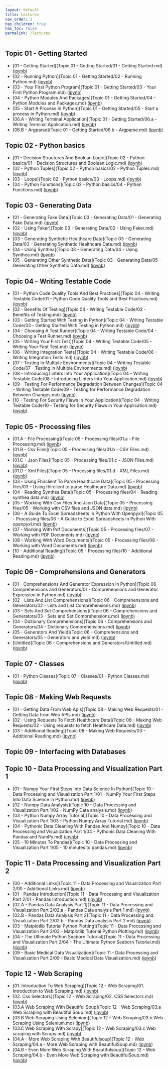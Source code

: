 ```yaml
---
layout: default
title: Lectures
nav_order: 3
has_children: true
has_toc: false
permalink: /lectures
---
```


## Topic 01 - Getting Started

* [01 - Getting Started](Topic 01 - Getting Started/01 - Getting Started.md) \([ipynb](https://github.com/BrianKolowitz/data-focused-python/blob/master/lectures/Topic%2001%20-%20Getting%20Started/01%20-%20Getting%20Started.ipynb)\)
* [02 - Running Python](Topic 01 - Getting Started/02 - Running Python.md) \([ipynb](https://github.com/BrianKolowitz/data-focused-python/blob/master/lectures/Topic%2001%20-%20Getting%20Started/02%20-%20Running%20Python.ipynb)\)
* [03 - Your First Python Program](Topic 01 - Getting Started/03 - Your First Python Program.md) \([ipynb](https://github.com/BrianKolowitz/data-focused-python/blob/master/lectures/Topic%2001%20-%20Getting%20Started/03%20-%20Your%20First%20Python%20Program.ipynb)\)
* [04 - Python Modules And Packages](Topic 01 - Getting Started/04 - Python Modules and Packages.md) \([ipynb](https://github.com/BrianKolowitz/data-focused-python/blob/master/lectures/Topic%2001%20-%20Getting%20Started/04%20-%20Python%20Modules%20and%20Packages.ipynb)\)
* [05 - Start A Process In Python](Topic 01 - Getting Started/05 - Start a process in Python.md) \([ipynb](https://github.com/BrianKolowitz/data-focused-python/blob/master/lectures/Topic%2001%20-%20Getting%20Started/05%20-%20Start%20a%20process%20in%20Python.ipynb)\)
* [06.A - Writing Terminal Application](Topic 01 - Getting Started/06.a - Writing Terminal Application.md) \([ipynb](https://github.com/BrianKolowitz/data-focused-python/blob/master/lectures/Topic%2001%20-%20Getting%20Started/06.a%20-%20Writing%20Terminal%20Application.ipynb)\)
* [06.B - Argparse](Topic 01 - Getting Started/06.b - Argparse.md) \([ipynb](https://github.com/BrianKolowitz/data-focused-python/blob/master/lectures/Topic%2001%20-%20Getting%20Started/06.b%20-%20Argparse.ipynb)\)

## Topic 02 - Python basics

* [01 - Decision Structures And Boolean Logic](Topic 02 - Python basics/01 - Decision Structures and Boolean Logic.md) \([ipynb](https://github.com/BrianKolowitz/data-focused-python/blob/master/lectures/Topic%2002%20-%20Python%20basics/01%20-%20Decision%20Structures%20and%20Boolean%20Logic.ipynb)\)
* [02 - Python Tuples](Topic 02 - Python basics/02 - Python Tuples.md) \([ipynb](https://github.com/BrianKolowitz/data-focused-python/blob/master/lectures/Topic%2002%20-%20Python%20basics/02%20-%20Python%20Tuples.ipynb)\)
* [03 - Loops](Topic 02 - Python basics/03 - Loops.md) \([ipynb](https://github.com/BrianKolowitz/data-focused-python/blob/master/lectures/Topic%2002%20-%20Python%20basics/03%20-%20Loops.ipynb)\)
* [04 - Python Functions](Topic 02 - Python basics/04 - Python Functions.md) \([ipynb](https://github.com/BrianKolowitz/data-focused-python/blob/master/lectures/Topic%2002%20-%20Python%20basics/04%20-%20Python%20Functions.ipynb)\)

## Topic 03 - Generating Data

* [01 - Generating Fake Data](Topic 03 - Generating Data/01 - Generating Fake Data.md) \([ipynb](https://github.com/BrianKolowitz/data-focused-python/blob/master/lectures/Topic%2003%20-%20Generating%20Data/01%20-%20Generating%20Fake%20Data.ipynb)\)
* [02 - Using Faker](Topic 03 - Generating Data/02 - Using Faker.md) \([ipynb](https://github.com/BrianKolowitz/data-focused-python/blob/master/lectures/Topic%2003%20-%20Generating%20Data/02%20-%20Using%20Faker.ipynb)\)
* [03 - Generating Synthetic Healthcare Data](Topic 03 - Generating Data/03 - Generating Synthetic Healthcare Data.md) \([ipynb](https://github.com/BrianKolowitz/data-focused-python/blob/master/lectures/Topic%2003%20-%20Generating%20Data/03%20-%20Generating%20Synthetic%20Healthcare%20Data.ipynb)\)
* [04 - Using Synthea](Topic 03 - Generating Data/04 - Using Synthea.md) \([ipynb](https://github.com/BrianKolowitz/data-focused-python/blob/master/lectures/Topic%2003%20-%20Generating%20Data/04%20-%20Using%20Synthea.ipynb)\)
* [05 - Generating Other Synthetic Data](Topic 03 - Generating Data/05 - Generating Other Synthetic Data.md) \([ipynb](https://github.com/BrianKolowitz/data-focused-python/blob/master/lectures/Topic%2003%20-%20Generating%20Data/05%20-%20Generating%20Other%20Synthetic%20Data.ipynb)\)

## Topic 04 - Writing Testable Code

* [01 - Python Code Quality Tools And Best Practices](Topic 04 - Writing Testable Code/01 - Python Code Quality Tools and Best Practices.md) \([ipynb](https://github.com/BrianKolowitz/data-focused-python/blob/master/lectures/Topic%2004%20-%20Writing%20Testable%20Code/01%20-%20Python%20Code%20Quality%20Tools%20and%20Best%20Practices.ipynb)\)
* [02 - Benefits Of Testing](Topic 04 - Writing Testable Code/02 - Benefits of Testing.md) \([ipynb](https://github.com/BrianKolowitz/data-focused-python/blob/master/lectures/Topic%2004%20-%20Writing%20Testable%20Code/02%20-%20Benefits%20of%20Testing.ipynb)\)
* [03 - Getting Started With Testing In Python](Topic 04 - Writing Testable Code/03 - Getting Started With Testing in Python.md) \([ipynb](https://github.com/BrianKolowitz/data-focused-python/blob/master/lectures/Topic%2004%20-%20Writing%20Testable%20Code/03%20-%20Getting%20Started%20With%20Testing%20in%20Python.ipynb)\)
* [04 - Choosing A Test Runner](Topic 04 - Writing Testable Code/04 - Choosing a Test Runner.md) \([ipynb](https://github.com/BrianKolowitz/data-focused-python/blob/master/lectures/Topic%2004%20-%20Writing%20Testable%20Code/04%20-%20Choosing%20a%20Test%20Runner.ipynb)\)
* [05 - Writing Your First Test](Topic 04 - Writing Testable Code/05 - Writing Your First Test.md) \([ipynb](https://github.com/BrianKolowitz/data-focused-python/blob/master/lectures/Topic%2004%20-%20Writing%20Testable%20Code/05%20-%20Writing%20Your%20First%20Test.ipynb)\)
* [06 - Writing Integration Tests](Topic 04 - Writing Testable Code/06 - Writing Integration Tests.md) \([ipynb](https://github.com/BrianKolowitz/data-focused-python/blob/master/lectures/Topic%2004%20-%20Writing%20Testable%20Code/06%20-%20Writing%20Integration%20Tests.ipynb)\)
* [07 - Testing In Multiple Environments](Topic 04 - Writing Testable Code/07 - Testing in Multiple Environments.md) \([ipynb](https://github.com/BrianKolowitz/data-focused-python/blob/master/lectures/Topic%2004%20-%20Writing%20Testable%20Code/07%20-%20Testing%20in%20Multiple%20Environments.ipynb)\)
* [08 - Introducing Linters Into Your Application](Topic 04 - Writing Testable Code/08 - Introducing Linters Into Your Application.md) \([ipynb](https://github.com/BrianKolowitz/data-focused-python/blob/master/lectures/Topic%2004%20-%20Writing%20Testable%20Code/08%20-%20Introducing%20Linters%20Into%20Your%20Application.ipynb)\)
* [09 - Testing For Performance Degradation Between Changes](Topic 04 - Writing Testable Code/09 - Testing for Performance Degradation Between Changes.md) \([ipynb](https://github.com/BrianKolowitz/data-focused-python/blob/master/lectures/Topic%2004%20-%20Writing%20Testable%20Code/09%20-%20Testing%20for%20Performance%20Degradation%20Between%20Changes.ipynb)\)
* [10 - Testing For Security Flaws In Your Application](Topic 04 - Writing Testable Code/10 - Testing for Security Flaws in Your Application.md) \([ipynb](https://github.com/BrianKolowitz/data-focused-python/blob/master/lectures/Topic%2004%20-%20Writing%20Testable%20Code/10%20-%20Testing%20for%20Security%20Flaws%20in%20Your%20Application.ipynb)\)

## Topic 05 - Processing files

* [01.A - File Processing](Topic 05 - Processing files/01.a - File Processing.md) \([ipynb](https://github.com/BrianKolowitz/data-focused-python/blob/master/lectures/Topic%2005%20-%20Processing%20files/01.a%20-%20File%20Processing.ipynb)\)
* [01.B - Csv Files](Topic 05 - Processing files/01.b - CSV Files.md) \([ipynb](https://github.com/BrianKolowitz/data-focused-python/blob/master/lectures/Topic%2005%20-%20Processing%20files/01.b%20-%20CSV%20Files.ipynb)\)
* [01.C - Json Files](Topic 05 - Processing files/01.c - JSON Files.md) \([ipynb](https://github.com/BrianKolowitz/data-focused-python/blob/master/lectures/Topic%2005%20-%20Processing%20files/01.c%20-%20JSON%20Files.ipynb)\)
* [01.D - Xml Files](Topic 05 - Processing files/01.d - XML Files.md) \([ipynb](https://github.com/BrianKolowitz/data-focused-python/blob/master/lectures/Topic%2005%20-%20Processing%20files/01.d%20-%20XML%20Files.ipynb)\)
* [03 - Using Fhirclient To Parse Healthcare Data](Topic 05 - Processing files/03 - Using fhirclient to parse Healthcare Data.md) \([ipynb](https://github.com/BrianKolowitz/data-focused-python/blob/master/lectures/Topic%2005%20-%20Processing%20files/03%20-%20Using%20fhirclient%20to%20parse%20Healthcare%20Data.ipynb)\)
* [04 - Reading Synthea Data](Topic 05 - Processing files/04 - Reading synthea data.md) \([ipynb](https://github.com/BrianKolowitz/data-focused-python/blob/master/lectures/Topic%2005%20-%20Processing%20files/04%20-%20Reading%20synthea%20data.ipynb)\)
* [05 - Working With Csv Files And Json Data](Topic 05 - Processing files/05 - Working with CSV files and JSON data.md) \([ipynb](https://github.com/BrianKolowitz/data-focused-python/blob/master/lectures/Topic%2005%20-%20Processing%20files/05%20-%20Working%20with%20CSV%20files%20and%20JSON%20data.ipynb)\)
* [06 - A Guide To Excel Spreadsheets In Python With Openpyxl](Topic 05 - Processing files/06 - A Guide to Excel Spreadsheets in Python With openpyxl.md) \([ipynb](https://github.com/BrianKolowitz/data-focused-python/blob/master/lectures/Topic%2005%20-%20Processing%20files/06%20-%20A%20Guide%20to%20Excel%20Spreadsheets%20in%20Python%20With%20openpyxl.ipynb)\)
* [07 - Working With Pdf Documents](Topic 05 - Processing files/07 - Working with PDF Documents.md) \([ipynb](https://github.com/BrianKolowitz/data-focused-python/blob/master/lectures/Topic%2005%20-%20Processing%20files/07%20-%20Working%20with%20PDF%20Documents.ipynb)\)
* [08 - Working With Word Documents](Topic 05 - Processing files/08 - Working with Word Documents.md) \([ipynb](https://github.com/BrianKolowitz/data-focused-python/blob/master/lectures/Topic%2005%20-%20Processing%20files/08%20-%20Working%20with%20Word%20Documents.ipynb)\)
* [10 - Additional Reading](Topic 05 - Processing files/10 - Additional Reading.md) \([ipynb](https://github.com/BrianKolowitz/data-focused-python/blob/master/lectures/Topic%2005%20-%20Processing%20files/10%20-%20Additional%20Reading.ipynb)\)

## Topic 06 - Comprehensions and Generators

* [01 - Comprehensions And Generator Expression In Python](Topic 06 - Comprehensions and Generators/01 - Comprehensions and Generator Expression in Python.md) \([ipynb](https://github.com/BrianKolowitz/data-focused-python/blob/master/lectures/Topic%2006%20-%20Comprehensions%20and%20Generators/01%20-%20Comprehensions%20and%20Generator%20Expression%20in%20Python.ipynb)\)
* [02 - Lists And List Comprehensions](Topic 06 - Comprehensions and Generators/02 - Lists and List Comprehensions.md) \([ipynb](https://github.com/BrianKolowitz/data-focused-python/blob/master/lectures/Topic%2006%20-%20Comprehensions%20and%20Generators/02%20-%20Lists%20and%20List%20Comprehensions.ipynb)\)
* [03 - Sets And Set Comprehensions](Topic 06 - Comprehensions and Generators/03 - Sets and Set Comprehensions.md) \([ipynb](https://github.com/BrianKolowitz/data-focused-python/blob/master/lectures/Topic%2006%20-%20Comprehensions%20and%20Generators/03%20-%20Sets%20and%20Set%20Comprehensions.ipynb)\)
* [04 - Dictionary Comprehensions](Topic 06 - Comprehensions and Generators/04 - Dictionary Comprehensions.md) \([ipynb](https://github.com/BrianKolowitz/data-focused-python/blob/master/lectures/Topic%2006%20-%20Comprehensions%20and%20Generators/04%20-%20Dictionary%20Comprehensions.ipynb)\)
* [05 - Generators And Yield](Topic 06 - Comprehensions and Generators/05 - Generators and yield.md) \([ipynb](https://github.com/BrianKolowitz/data-focused-python/blob/master/lectures/Topic%2006%20-%20Comprehensions%20and%20Generators/05%20-%20Generators%20and%20yield.ipynb)\)
* [Untitled](Topic 06 - Comprehensions and Generators/Untitled.md) \([ipynb](https://github.com/BrianKolowitz/data-focused-python/blob/master/lectures/Topic%2006%20-%20Comprehensions%20and%20Generators/Untitled.ipynb)\)

## Topic 07 - Classes

* [01 - Python Classes](Topic 07 - Classes/01 - Python Classes.md) \([ipynb](https://github.com/BrianKolowitz/data-focused-python/blob/master/lectures/Topic%2007%20-%20Classes/01%20-%20Python%20Classes.ipynb)\)

## Topic 08 - Making Web Requests

* [01 - Getting Data From Web Apis](Topic 08 - Making Web Requests/01 - Getting Data from Web APIs.md) \([ipynb](https://github.com/BrianKolowitz/data-focused-python/blob/master/lectures/Topic%2008%20-%20Making%20Web%20Requests/01%20-%20Getting%20Data%20from%20Web%20APIs.ipynb)\)
* [02 - Using Requests To Fetch Healthcare Data](Topic 08 - Making Web Requests/02 - Using requests to fetch Healthcare Data.md) \([ipynb](https://github.com/BrianKolowitz/data-focused-python/blob/master/lectures/Topic%2008%20-%20Making%20Web%20Requests/02%20-%20Using%20requests%20to%20fetch%20Healthcare%20Data.ipynb)\)
* [03 - Additional Reading](Topic 08 - Making Web Requests/03 - Additional Reading.md) \([ipynb](https://github.com/BrianKolowitz/data-focused-python/blob/master/lectures/Topic%2008%20-%20Making%20Web%20Requests/03%20-%20Additional%20Reading.ipynb)\)

## Topic 09 - Interfacing with Databases


## Topic 10 - Data Processing and Visualization Part 1

* [01 - Numpy Your First Steps Into Data Science In Python](Topic 10 - Data Processing and Visualization Part 1/01 - NumPy Your First Steps Into Data Science in Python.md) \([ipynb](https://github.com/BrianKolowitz/data-focused-python/blob/master/lectures/Topic%2010%20-%20Data%20Processing%20and%20Visualization%20Part%201/01%20-%20NumPy%20Your%20First%20Steps%20Into%20Data%20Science%20in%20Python.ipynb)\)
* [02 - Numpy Data Analysis](Topic 10 - Data Processing and Visualization Part 1/02 - NumPy Data analysis.md) \([ipynb](https://github.com/BrianKolowitz/data-focused-python/blob/master/lectures/Topic%2010%20-%20Data%20Processing%20and%20Visualization%20Part%201/02%20-%20NumPy%20Data%20analysis.ipynb)\)
* [03 - Python Numpy Array Tutorial](Topic 10 - Data Processing and Visualization Part 1/03 - Python Numpy Array Tutorial.md) \([ipynb](https://github.com/BrianKolowitz/data-focused-python/blob/master/lectures/Topic%2010%20-%20Data%20Processing%20and%20Visualization%20Part%201/03%20-%20Python%20Numpy%20Array%20Tutorial.ipynb)\)
* [04 - Pythonic Data Cleaning With Pandas And Numpy](Topic 10 - Data Processing and Visualization Part 1/04 - Pythonic Data Cleaning With Pandas and NumPy.md) \([ipynb](https://github.com/BrianKolowitz/data-focused-python/blob/master/lectures/Topic%2010%20-%20Data%20Processing%20and%20Visualization%20Part%201/04%20-%20Pythonic%20Data%20Cleaning%20With%20Pandas%20and%20NumPy.ipynb)\)
* [05 - 10 Minutes To Pandas](Topic 10 - Data Processing and Visualization Part 1/05 - 10 minutes to pandas.md) \([ipynb](https://github.com/BrianKolowitz/data-focused-python/blob/master/lectures/Topic%2010%20-%20Data%20Processing%20and%20Visualization%20Part%201/05%20-%2010%20minutes%20to%20pandas.ipynb)\)

## Topic 11 - Data Processing and Visualization Part 2

* [00 - Additional Links](Topic 11 - Data Processing and Visualization Part 2/00 - Additional Links.md) \([ipynb](https://github.com/BrianKolowitz/data-focused-python/blob/master/lectures/Topic%2011%20-%20Data%20Processing%20and%20Visualization%20Part%202/00%20-%20Additional%20Links.ipynb)\)
* [01 - Pandas Introduction](Topic 11 - Data Processing and Visualization Part 2/01 - Pandas Introduction.md) \([ipynb](https://github.com/BrianKolowitz/data-focused-python/blob/master/lectures/Topic%2011%20-%20Data%20Processing%20and%20Visualization%20Part%202/01%20-%20Pandas%20Introduction.ipynb)\)
* [02.A - Pandas Data Analysis Part 1](Topic 11 - Data Processing and Visualization Part 2/02.a - Pandas Data analysis Part 1.md) \([ipynb](https://github.com/BrianKolowitz/data-focused-python/blob/master/lectures/Topic%2011%20-%20Data%20Processing%20and%20Visualization%20Part%202/02.a%20-%20Pandas%20Data%20analysis%20Part%201.ipynb)\)
* [02.B - Pandas Data Analysis Part 2](Topic 11 - Data Processing and Visualization Part 2/02.b - Pandas Data analysis Part 2.md) \([ipynb](https://github.com/BrianKolowitz/data-focused-python/blob/master/lectures/Topic%2011%20-%20Data%20Processing%20and%20Visualization%20Part%202/02.b%20-%20Pandas%20Data%20analysis%20Part%202.ipynb)\)
* [03 - Matplotlib Tutorial Python Plotting](Topic 11 - Data Processing and Visualization Part 2/03 - Matplotlib Tutorial Python Plotting.md) \([ipynb](https://github.com/BrianKolowitz/data-focused-python/blob/master/lectures/Topic%2011%20-%20Data%20Processing%20and%20Visualization%20Part%202/03%20-%20Matplotlib%20Tutorial%20Python%20Plotting.ipynb)\)
* [04 - The Ultimate Python Seaborn Tutorial](Topic 11 - Data Processing and Visualization Part 2/04 - The Ultimate Python Seaborn Tutorial.md) \([ipynb](https://github.com/BrianKolowitz/data-focused-python/blob/master/lectures/Topic%2011%20-%20Data%20Processing%20and%20Visualization%20Part%202/04%20-%20The%20Ultimate%20Python%20Seaborn%20Tutorial.ipynb)\)
* [09 - Basic Medical Data Visualization](Topic 11 - Data Processing and Visualization Part 2/09 - Basic Medical Data Visualization.md) \([ipynb](https://github.com/BrianKolowitz/data-focused-python/blob/master/lectures/Topic%2011%20-%20Data%20Processing%20and%20Visualization%20Part%202/09%20-%20Basic%20Medical%20Data%20Visualization.ipynb)\)

## Topic 12 - Web Scraping

* [01. Introduction To Web Scraping](Topic 12 - Web Scraping/01. Introduction to Web Scraping.md) \([ipynb](https://github.com/BrianKolowitz/data-focused-python/blob/master/lectures/Topic%2012%20-%20Web%20Scraping/01.%20Introduction%20to%20Web%20Scraping.ipynb)\)
* [02. Css Selectors](Topic 12 - Web Scraping/02. CSS Selectors.md) \([ipynb](https://github.com/BrianKolowitz/data-focused-python/blob/master/lectures/Topic%2012%20-%20Web%20Scraping/02.%20CSS%20Selectors.ipynb)\)
* [03.A Web Scraping With Beautiful Soup](Topic 12 - Web Scraping/03.a Web Scraping with Beautiful Soup.md) \([ipynb](https://github.com/BrianKolowitz/data-focused-python/blob/master/lectures/Topic%2012%20-%20Web%20Scraping/03.a%20Web%20Scraping%20with%20Beautiful%20Soup.ipynb)\)
* [03.B Web Scraping Using Selenium](Topic 12 - Web Scraping/03.b Web Scraping Using Selenium.md) \([ipynb](https://github.com/BrianKolowitz/data-focused-python/blob/master/lectures/Topic%2012%20-%20Web%20Scraping/03.b%20Web%20Scraping%20Using%20Selenium.ipynb)\)
* [03.C Web Scraping With Scrapy](Topic 12 - Web Scraping/03.c Web scraping with Scrapy.md) \([ipynb](https://github.com/BrianKolowitz/data-focused-python/blob/master/lectures/Topic%2012%20-%20Web%20Scraping/03.c%20Web%20scraping%20with%20Scrapy.ipynb)\)
* [04.A - More Web Scraping With Beautifulsoup](Topic 12 - Web Scraping/04.a - More Web Scraping with BeautifulSoup.md) \([ipynb](https://github.com/BrianKolowitz/data-focused-python/blob/master/lectures/Topic%2012%20-%20Web%20Scraping/04.a%20-%20More%20Web%20Scraping%20with%20BeautifulSoup.ipynb)\)
* [04.B - Even More Web Scraping With Beautifulsoup](Topic 12 - Web Scraping/04.b - Even More Web Scraping with BeautifulSoup.md) \([ipynb](https://github.com/BrianKolowitz/data-focused-python/blob/master/lectures/Topic%2012%20-%20Web%20Scraping/04.b%20-%20Even%20More%20Web%20Scraping%20with%20BeautifulSoup.ipynb)\)